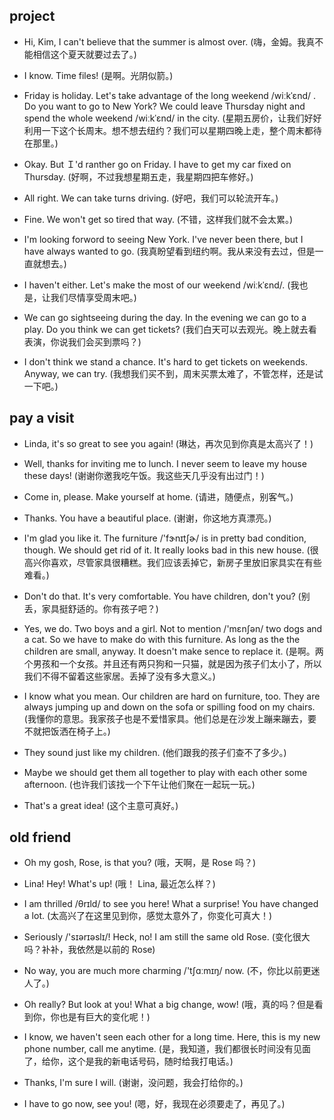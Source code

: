 ## project

- Hi, Kim, I can't believe that the summer is almost over. (嗨，金姆。我真不能相信这个夏天就要过去了。)

* I know. Time files! (是啊。光阴似箭。)

- Friday is holiday. Let's take advantage of the long weekend /wiːkˈɛnd/ . Do you want to go to New York? We could leave Thursday night and spend the whole weekend /wiːkˈɛnd/ in the city. (星期五房价，让我们好好利用一下这个长周末。想不想去纽约？我们可以星期四晚上走，整个周末都待在那里。)

* Okay. But Ｉ'd ranther go on Friday. I have to get my car fixed on Thursday. (好啊，不过我想星期五走，我星期四把车修好。)

- All right. We can take turns driving. (好吧，我们可以轮流开车。)

* Fine. We won't get so tired that way. (不错，这样我们就不会太累。)

- I'm looking forword to seeing New York. I've never been there, but I have always wanted to go. (我真盼望看到纽约啊。我从来没有去过，但是一直就想去。)

* I haven't either. Let's make the most of our weekend /wiːkˈɛnd/. (我也是，让我们尽情享受周末吧。)

- We can go sightseeing during the day. In the evening we can go to a play. Do you think we can get tickets? (我们白天可以去观光。晚上就去看表演，你说我们会买到票吗？)

* I don't think we stand a chance. It's hard to get tickets on weekends. Anyway, we can try. (我想我们买不到，周末买票太难了，不管怎样，还是试一下吧。)

## pay a visit

- Linda, it's so great to see you again! (琳达，再次见到你真是太高兴了！)

* Well, thanks for inviting me to lunch. I never seem to leave my house these days! (谢谢你邀我吃午饭。我这些天几乎没有出过门！)

- Come in, please. Make yourself at home. (请进，随便点，别客气。)

* Thanks. You have a beautiful place. (谢谢，你这地方真漂亮。)

- I'm glad you like it. The furniture /'fɝnɪtʃɚ/ is in pretty bad condition, though. We should get rid of it. It really looks bad in this new house. (很高兴你喜欢，尽管家具很糟糕。我们应该丢掉它，新房子里放旧家具实在有些难看。)

* Don't do that. It's very comfortable. You have children, don't you? (别丢，家具挺舒适的。你有孩子吧？)

- Yes, we do. Two boys and a girl. Not to mention /'mɛnʃən/ two dogs and a cat. So we have to make do with this furniture. As long as the the children are small, anyway. It doesn't make sence to replace it. (是啊。两个男孩和一个女孩。并且还有两只狗和一只猫，就是因为孩子们太小了，所以我们不得不留着这些家居。丢掉了没有多大意义。)

* I know what you mean. Our children are hard on furniture, too. They are always jumping up and down on the sofa or spilling food on my chairs. (我懂你的意思。我家孩子也是不爱惜家具。他们总是在沙发上蹦来蹦去，要不就把饭洒在椅子上。)

- They sound just like my children. (他们跟我的孩子们查不了多少。)

* Maybe we should get them all together to play with each other some afternoon. (也许我们该找一个下午让他们聚在一起玩一玩。)

- That's a great idea! (这个主意可真好。)

## old friend

- Oh my gosh, Rose, is that you? (哦，天啊，是 Rose 吗？)

* Lina! Hey! What's up! (哦！ Lina, 最近怎么样？)

- I am thrilled /θrɪld/ to see you here! What a surprise! You have changed a lot. (太高兴了在这里见到你，感觉太意外了，你变化可真大！)

* Seriously /'sɪərɪəslɪ/! Heck, no! I am still the same old Rose. (变化很大吗？补补，我依然是以前的 Rose)

- No way, you are much more charming /'tʃɑːmɪŋ/ now. (不，你比以前更迷人了。)

* Oh really? But look at you! What a big change, wow! (哦，真的吗？但是看到你，你也是有巨大的变化呢！)

- I know, we haven't seen each other for a long time. Here, this is my new phone number, call me anytime. (是，我知道，我们都很长时间没有见面了，给你，这个是我的新电话号码，随时给我打电话。)

* Thanks, I'm sure I will. (谢谢，没问题，我会打给你的。)

- I have to go now, see you! (嗯，好，我现在必须要走了，再见了。)
